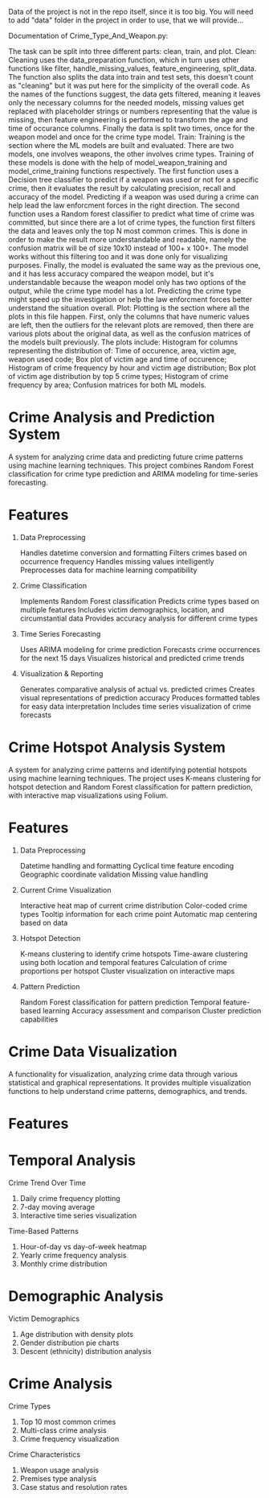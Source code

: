 Data of the project is not in the repo itself, since it is too big. You will need to add "data" folder in the project in order to use, that we will provide...

Documentation of Crime_Type_And_Weapon.py:

The task can be split into three different parts: clean, train, and plot.
  Clean: Cleaning uses the data_preparation function, which in turn uses other functions like filter, handle_missing_values, feature_engineering, split_data. The function also splits the data into train and test sets, this doesn't count as "cleaning" but it was put here for the simplicity of the overall code. As the names of the functions suggest, the data gets filtered, meaning it leaves only the necessary columns for the needed models, missing values get replaced with placeholder strings or numbers representing that the value is missing, then feature engineering is performed to transform the age and time of occurance columns. Finally the data is split two times, once for the weapon model and once for the crime type model.
  Train: Training is the section where the ML models are built and evaluated. There are two models, one involves weapons, the other involves crime types. Training of these models is done with the help of model_weapon_training and model_crime_training functions respectively. The first function uses a Decision tree classifier to predict if a weapon was used or not for a specific crime, then it evaluates the result by calculating precision, recall and accuracy of the model. Predicting if a weapon was used during a crime can help lead the law enforcment forces in the right direction. The second function uses a Random forest classifier to predict what time of crime was committed, but since there are a lot of crime types, the function first filters the data and leaves only the top N most common crimes. This is done in order to make the result more understandable and readable, namely the confusion matrix will be of size 10x10 instead of 100+ x 100+. The model works without this filtering too and it was done only for visualizing purposes. Finally, the model is evaluated the same way as the previous one, and it has less accuracy compared the weapon model, but it's understandable because the weapon model only has two options of the output, while the crime type model has a lot. Predicting the crime type might speed up the investigation or help the law enforcment forces better understand the situation overall.
  Plot: Plotting is the section where all the plots in this file happen. First, only the columns that have numeric values are left, then the outliers for the relevant plots are removed, then there are various plots about the original data, as well as the confusion matrices of the models built previously. The plots include: Histogram for columns representing the distribution of: Time of occurence, area, victim age, weapon used code; Box plot of victim age and time of occurence; Histogram of crime frequency by hour and victim age distribution; Box plot of victim age distribution by top 5 crime types; Histogram of crime frequency by area; Confusion matrices for both ML models.



# Crime Analysis and Prediction System
A system for analyzing crime data and predicting future crime patterns using machine learning techniques. This project combines Random Forest classification for crime type prediction and ARIMA modeling for time-series forecasting.

# Features
1. Data Preprocessing
    
    Handles datetime conversion and formatting
    Filters crimes based on occurrence frequency
    Handles missing values intelligently
    Preprocesses data for machine learning compatibility


2. Crime Classification
   
    Implements Random Forest classification
    Predicts crime types based on multiple features
    Includes victim demographics, location, and circumstantial data
    Provides accuracy analysis for different crime types


3. Time Series Forecasting
   
    Uses ARIMA modeling for crime prediction
    Forecasts crime occurrences for the next 15 days
    Visualizes historical and predicted crime trends


4. Visualization & Reporting
   
    Generates comparative analysis of actual vs. predicted crimes
    Creates visual representations of prediction accuracy
    Produces formatted tables for easy data interpretation
    Includes time series visualization of crime forecasts


# Crime Hotspot Analysis System
A system for analyzing crime patterns and identifying potential hotspots using machine learning techniques. The project uses K-means clustering for hotspot detection and Random Forest classification for pattern prediction, with interactive map visualizations using Folium.

# Features

1. Data Preprocessing

    Datetime handling and formatting
    Cyclical time feature encoding
    Geographic coordinate validation
    Missing value handling


2. Current Crime Visualization

    Interactive heat map of current crime distribution
    Color-coded crime types
    Tooltip information for each crime point
    Automatic map centering based on data


3. Hotspot Detection

    K-means clustering to identify crime hotspots
    Time-aware clustering using both location and temporal features
    Calculation of crime proportions per hotspot
    Cluster visualization on interactive maps


4. Pattern Prediction
  
    Random Forest classification for pattern prediction
    Temporal feature-based learning
    Accuracy assessment and comparison
    Cluster prediction capabilities


# Crime Data Visualization
A functionality for visualization, analyzing crime data through various statistical and graphical representations. It provides multiple visualization functions to help understand crime patterns, demographics, and trends.

# Features
# Temporal Analysis

Crime Trend Over Time

1. Daily crime frequency plotting
2. 7-day moving average
3. Interactive time series visualization


Time-Based Patterns

1. Hour-of-day vs day-of-week heatmap
2. Yearly crime frequency analysis
3. Monthly crime distribution



# Demographic Analysis

Victim Demographics

1. Age distribution with density plots
2. Gender distribution pie charts
3. Descent (ethnicity) distribution analysis



# Crime Analysis

Crime Types

1. Top 10 most common crimes
2. Multi-class crime analysis
3. Crime frequency visualization


Crime Characteristics

1. Weapon usage analysis
2. Premises type analysis
3. Case status and resolution rates
